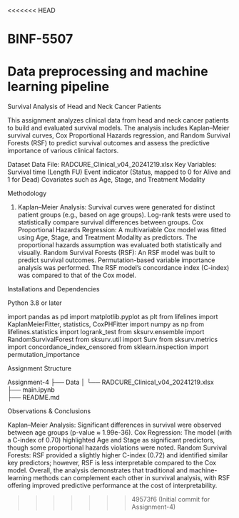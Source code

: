 <<<<<<< HEAD
# BINF-5507
Data preprocessing and machine learning pipeline
=======
Survival Analysis of  Head and Neck Cancer Patients

This assignment analyzes clinical data from head and neck cancer patients to build and evaluated survival models. The analysis includes Kaplan–Meier survival curves, Cox Proportional Hazards regression, and Random Survival Forests (RSF) to predict survival outcomes and assess the predictive importance of various clinical factors.

Dataset
Data File: RADCURE_Clinical_v04_20241219.xlsx
Key Variables:
Survival time (Length FU)
Event indicator (Status, mapped to 0 for Alive and 1 for Dead)
Covariates such as Age, Stage, and Treatment Modality


Methodology
1. Kaplan–Meier Analysis:
Survival curves were generated for distinct patient groups (e.g., based on age groups).
Log-rank tests were used to statistically compare survival differences between groups.
Cox Proportional Hazards Regression:
A multivariable Cox model was fitted using Age, Stage, and Treatment Modality as predictors.
The proportional hazards assumption was evaluated both statistically and visually.
Random Survival Forests (RSF):
An RSF model was built to predict survival outcomes.
Permutation-based variable importance analysis was performed.
The RSF model’s concordance index (C-index) was compared to that of the Cox model. 

Installations and Dependencies

Python 3.8 or later

import pandas as pd
import matplotlib.pyplot as plt
from lifelines import KaplanMeierFitter, statistics, CoxPHFitter
import numpy as np
from lifelines.statistics import logrank_test
from sksurv.ensemble import RandomSurvivalForest
from sksurv.util import Surv
from sksurv.metrics import concordance_index_censored
from sklearn.inspection import permutation_importance

Assignment Structure

Assignment-4
├── Data
│   └── RADCURE_Clinical_v04_20241219.xlsx   
├── main.ipynb                               
├── README.md     

Observations & Conclusions

Kaplan–Meier Analysis:
Significant differences in survival were observed between age groups (p-value ≈ 1.99e-36).
Cox Regression:
The model (with a C-index of 0.70) highlighted Age and Stage as significant predictors, though some proportional hazards violations were noted.
Random Survival Forests:
RSF provided a slightly higher C-index (0.72) and identified similar key predictors; however, RSF is less interpretable compared to the Cox model.
Overall, the analysis demonstrates that traditional and machine-learning methods can complement each other in survival analysis, with RSF offering improved predictive performance at the cost of interpretability.
>>>>>>> 49573f6 (Initial commit for Assignment-4)
